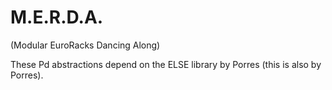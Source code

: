 # M.E.R.D.A.
(Modular EuroRacks Dancing Along)

These Pd abstractions depend on the ELSE library by Porres (this is also by Porres).
